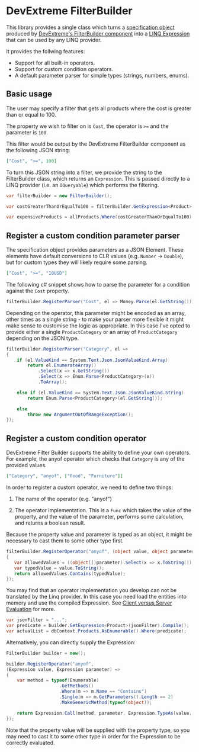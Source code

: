 # DevExtreme FilterBuilder

This library provides a single class which turns a [specification object](https://en.wikipedia.org/wiki/Specification_pattern) produced by [DevExtreme's FilterBuilder component](https://js.devexpress.com/Documentation/ApiReference/UI_Components/dxFilterBuilder/) into a [LINQ Expression](https://docs.microsoft.com/en-us/dotnet/api/system.linq.expressions.expression) that can be used by any LINQ provider.

It provides the follwing features:

* Support for all built-in operators.
* Support for custom condition operators.
* A default parameter parser for simple types (strings, numbers, enums).


## Basic usage

The user may specify a filter that gets all products where the cost is greater than or equal to 100.

The property we wish to filter on is `Cost`, the operator is `>=` and the parameter is `100`.

This filter would be output by the DevExtreme FilterBuilder component as the following JSON string:

```json
["Cost", ">=", 100]
```

To turn this JSON string into a filter, we provide the string to the FilterBuilder class, which returns an `Expression`. This is passed directly to a LINQ provider (i.e. an `IQueryable`) which performs the filtering.

```csharp
var filterBuilder = new FilterBuilder();

var costGreaterThanOrEqualTo100 = filterBuilder.GetExpression<Product>(@"[""Cost"", "">="", 100]").Compile();

var expensiveProducts = allProducts.Where(costGreaterThanOrEqualTo100)
```


## Register a custom condition parameter parser

The specification object provides parameters as a JSON Element. These elements have default conversions to CLR values (e.g. `Number` -> `Double`), but for custom types they will likely require some parsing.

```json
["Cost", ">=", "10USD"]
```

The following c# snippet shows how to parse the parameter for a condition against the `Cost` property.
```csharp
filterBuilder.RegisterParser("Cost", el => Money.Parse(el.GetString()));
```

Depending on the operator, this parameter might be encoded as an array, other times as a single string - to make your parser more flexible it might make sense to customise the logic as appropriate. In this case I've opted to provide either a single `ProductCategory` or an array of `ProductCategory` depending on the JSON type.

```csharp
filterBuilder.RegisterParser("Category", el =>
{
    if (el.ValueKind == System.Text.Json.JsonValueKind.Array)
        return el.EnumerateArray()
            .Select(x => x.GetString())
            .Select(x => Enum.Parse<ProductCategory>(x))
            .ToArray();

    else if (el.ValueKind == System.Text.Json.JsonValueKind.String)
        return Enum.Parse<ProductCategory>(el.GetString());

    else
        throw new ArgumentOutOfRangeException();
});
```


## Register a custom condition operator

DevExtreme Filter Builder supports the ability to define your own operators. For example, the anyof operator which checks that `Category` is any of the provided values.

```json
["Category", "anyof", ["Food", "Furniture"]]
```

In order to register a custom operator, we need to define two things:
1. The name of the operator (e.g. "anyof")

2. The operator implementation.
   This is a `Func` which takes the value of the property, and the value of the parameter, performs some calculation, and returns a boolean result.

Because the property value and parameter is typed as an object, it might be necessary to cast them to some other type first.

```csharp
filterBuilder.RegisterOperator("anyof", (object value, object parameter) =>                   
{
   var allowedValues = ((object[])parameter).Select(x => x.ToString());
   var typedValue = value.ToString();
   return allowedValues.Contains(typedValue);
});
```

You may find that an operator implementation you develop can not be translated by the Linq provider. In this case you need load the entities into memory and use the compiled Expression. See [Client versus Server Evaluation](https://docs.microsoft.com/en-us/ef/core/querying/client-eval) for more.

```csharp
var jsonFilter = "...";
var predicate = builder.GetExpression<Product>(jsonFilter).Compile();
var actualList = dbContext.Products.AsEnumerable().Where(predicate);
```

Alternatively, you can directly supply the Expression:

```csharp
FilterBuilder builder = new();

builder.RegisterOperator("anyof",
(Expression value, Expression parameter) =>
{
    var method = typeof(Enumerable)
                    .GetMethods()
                    .Where(m => m.Name == "Contains")
                    .Single(m => m.GetParameters().Length == 2)
                    .MakeGenericMethod(typeof(object));

    return Expression.Call(method, parameter, Expression.TypeAs(value, typeof(object));
});
```

Note that the property value will be supplied with the property type, so you may need to cast it to some other type in order for the Expression to be correctly evaluated.
